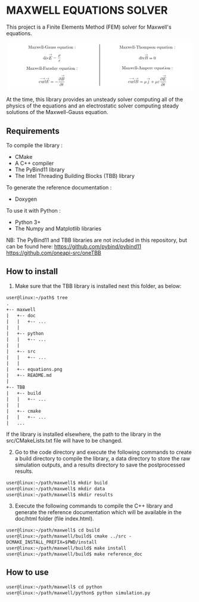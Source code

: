 # MAXWELL EQUATIONS SOLVER

This project is a Finite Elements Method (FEM) solver for Maxwell's equations.

<p align="center">
        <img src=equations.png />
</p>

At the time, this library provides an unsteady solver computing all of the physics of the equations and an electrostatic solver computing steady solutions of the Maxwell-Gauss equation.

## Requirements
To compile the library :
- CMake  
- A C++ compiler  
- The PyBind11 library  
- The Intel Threading Building Blocks (TBB) library

To generate the reference documentation :
- Doxygen  

To use it with Python :
- Python 3+  
- The Numpy and Matplotlib libraries  

NB: The PyBind11 and TBB libraries are not included in this repository, but can be found here:
https://github.com/pybind/pybind11
https://github.com/oneapi-src/oneTBB

## How to install
1. Make sure that the TBB library is installed next this folder, as below:
```console
user@linux:~/path$ tree  
.  
+-- maxwell  
|   +-- doc
|   |   +-- ...
|   |
|   +-- python
|   |   +-- ...
|   |
|   +-- src
|   |   +-- ...
|   |
|   +-- equations.png  
|   +-- README.md  
|
+-- TBB
|   +-- build  
|   |   +-- ...
|   |
|   +-- cmake
|   |   +-- ...
|   ...  
```

If the library is installed elsewhere, the path to the library in the src/CMakeLists.txt file will have to be changed.  

2. Go to the code directory and execute the following commands to create a build directory to compile the library, a data directory to store the raw simulation outputs, and a results directory to save the postprocessed results.
```console
user@linux:~/path/maxwell$ mkdir build  
user@linux:~/path/maxwell$ mkdir data  
user@linux:~/path/maxwell$ mkdir results  
```

3. Execute the following commands to compile the C++ library and generate the reference documentation which will be available in the doc/html folder (file index.html).
```console
user@linux:~/path/maxwell$ cd build  
user@linux:~/path/maxwell/build$ cmake ../src -DCMAKE_INSTALL_PREFIX=$PWD/install    
user@linux:~/path/maxwell/build$ make install    
user@linux:~/path/maxwell/build$ make reference_doc
```

## How to use
```console
user@linux:~/path/maxwell$ cd python
user@linux:~/path/maxwell/python$ python simulation.py
```